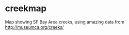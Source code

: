 creekmap
========

Map showing SF Bay Area creeks, using amazing data from http://museumca.org/creeks/
